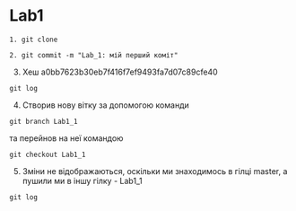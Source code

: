 # Lab1
   ```shell script
1. git clone
```
 ```shell script
2. git commit -m "Lab_1: мій перший коміт"
```
3. Хеш a0bb7623b30eb7f416f7ef9493fa7d07c89cfe40
 ```shell script
git log
```
4. Створив нову вітку за допомогою команди
 ```shell script
git branch Lab1_1
```
та перейнов на неї командою
 ```shell script
git checkout Lab1_1
```
5. Зміни не відображаються, оскільки ми знаходимось в гілці master, а пушили ми в іншу гілку - Lab1_1
 ```shell script
git log
```

